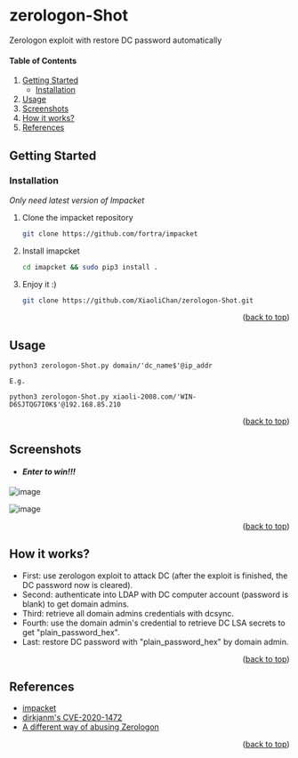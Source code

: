 <a name="readme-top"></a>

# zerologon-Shot
Zerologon exploit with restore DC password automatically

#### Table of Contents
<ol>
<li>
  <a href="#getting-started">Getting Started</a>
  <ul>
    <li><a href="#installation">Installation</a></li>
  </ul>
</li>
<li><a href="#usage">Usage</a></li>
<li><a href="#screenshots">Screenshots</a></li>
<li><a href="#how-it-works">How it works?</a></li>
<li><a href="#references">References</a></li>
</ol>

## Getting Started

### Installation

_Only need latest version of Impacket_

1. Clone the impacket repository
   ```sh
   git clone https://github.com/fortra/impacket
   ```
2. Install imapcket
   ```sh
   cd imapcket && sudo pip3 install .
   ```
3. Enjoy it :)
   ```sh
   git clone https://github.com/XiaoliChan/zerologon-Shot.git
   ```

<p align="right">(<a href="#readme-top">back to top</a>)</p>

## Usage
```
python3 zerologon-Shot.py domain/'dc_name$'@ip_addr

E.g.

python3 zerologon-Shot.py xiaoli-2008.com/'WIN-D6SJTQG7I0K$'@192.168.85.210
```
<p align="right">(<a href="#readme-top">back to top</a>)</p>

## Screenshots
- #### _Enter to win!!!_
![image](https://github.com/XiaoliChan/zerologon-Shot/assets/30458572/816959b8-0e09-4d95-a6d4-b9c2e38d418a)

![image](https://github.com/XiaoliChan/zerologon-Shot/assets/30458572/8ddfa503-6035-4c4d-8feb-8fae113b574c)

<p align="right">(<a href="#readme-top">back to top</a>)</p>

## How it works?
- First: use zerologon exploit to attack DC (after the exploit is finished, the DC password now is cleared).
- Second: authenticate into LDAP with DC computer account (password is blank) to get domain admins.
- Third: retrieve all domain admins credentials with dcsync.
- Fourth: use the domain admin's credential to retrieve DC LSA secrets to get "plain_password_hex".
- Last: restore DC password with "plain_password_hex" by domain admin.
<p align="right">(<a href="#readme-top">back to top</a>)</p>

## References
* [impacket](https://github.com/fortra/impacket/)
* [dirkjanm's CVE-2020-1472](https://github.com/dirkjanm/CVE-2020-1472)
* [A different way of abusing Zerologon](https://dirkjanm.io/a-different-way-of-abusing-zerologon/)
<p align="right">(<a href="#readme-top">back to top</a>)</p>
